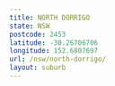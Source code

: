 ```yaml
---
title: NORTH DORRIGO
state: NSW
postcode: 2453
latitude: -30.26706706
longitude: 152.6807697
url: /nsw/north-dorrigo/
layout: suburb
---
```

